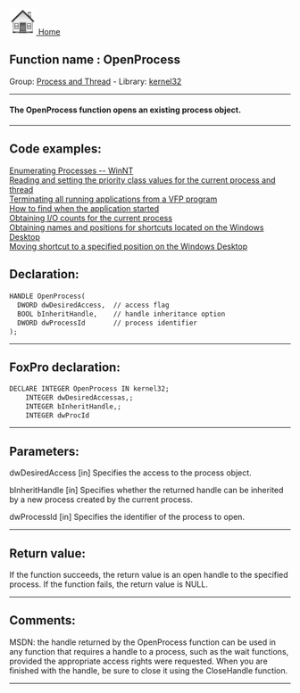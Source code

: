 [<img src="../../images/home.png"> Home ](https://github.com/VFPX/Win32API)  

## Function name : OpenProcess
Group: [Process and Thread](../../functions_group.md#Process_and_Thread)  -  Library: [kernel32](../../Libraries.md#kernel32)  
***  


#### The OpenProcess function opens an existing process object.
***  


## Code examples:
[Enumerating Processes -- WinNT](../../samples/sample_162.md)  
[Reading and setting the priority class values for the current process and thread](../../samples/sample_218.md)  
[Terminating all running applications from a VFP program](../../samples/sample_243.md)  
[How to find when the application started](../../samples/sample_534.md)  
[Obtaining I/O counts for the current process](../../samples/sample_535.md)  
[Obtaining names and positions for shortcuts located on the Windows Desktop](../../samples/sample_579.md)  
[Moving shortcut to a specified position on the Windows Desktop](../../samples/sample_581.md)  

## Declaration:
```foxpro  
HANDLE OpenProcess(
  DWORD dwDesiredAccess,  // access flag
  BOOL bInheritHandle,    // handle inheritance option
  DWORD dwProcessId       // process identifier
);  
```  
***  


## FoxPro declaration:
```foxpro  
DECLARE INTEGER OpenProcess IN kernel32;
	INTEGER dwDesiredAccessas,;
	INTEGER bInheritHandle,;
	INTEGER dwProcId  
```  
***  


## Parameters:
dwDesiredAccess 
[in] Specifies the access to the process object. 

bInheritHandle 
[in] Specifies whether the returned handle can be inherited by a new process created by the current process. 

dwProcessId 
[in] Specifies the identifier of the process to open.   
***  


## Return value:
If the function succeeds, the return value is an open handle to the specified process. If the function fails, the return value is NULL.  
***  


## Comments:
MSDN: the handle returned by the OpenProcess function can be used in any function that requires a handle to a process, such as the wait functions, provided the appropriate access rights were requested. When you are finished with the handle, be sure to close it using the CloseHandle function.  
  
***  

